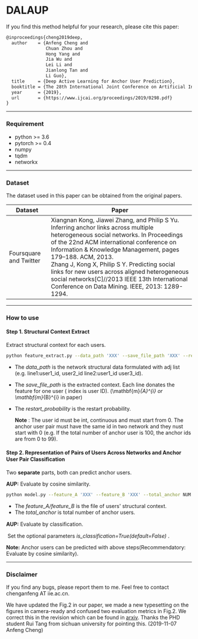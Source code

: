 # DALAUP
If you find this method helpful for your research, please cite this paper:

```latex
@inproceedings{cheng2019deep,
  author    = {Anfeng Cheng and
               Chuan Zhou and
               Hong Yang and
               Jia Wu and
               Lei Li and
               Jianlong Tan and
               Li Guo},
  title     = {Deep Active Learning for Anchor User Prediction},
  booktitle = {The 28th International Joint Conference on Artificial Intelligence(IJCAI-19)},
  year      = {2019},
  url       = {https://www.ijcai.org/proceedings/2019/0298.pdf}
}
```

------

### Requirement

- python >= 3.6
- pytorch >= 0.4
- numpy
- tqdm
- networkx

------

### Dataset

The dataset used in this paper can be obtained from the original papers.

| Dataset                | Paper                                                        |
| ---------------------- | ------------------------------------------------------------ |
| Foursquare and Twitter | Xiangnan Kong, Jiawei Zhang, and Philip S Yu. Inferring anchor links across multiple heterogeneous social networks. In Proceedings of the 22nd ACM international conference on Information & Knowledge Management, pages 179–188. ACM, 2013.<br>Zhang J, Kong X, Philip S Y. Predicting social links for new users across aligned heterogeneous social networks[C]//2013 IEEE 13th International Conference on Data Mining. IEEE, 2013: 1289-1294. |

---

### How to use

#### Step 1. Structural Context Extract

Extract structural context for each users.

```bash
python feature_extract.py --data_path 'XXX' --save_file_path 'XXX' --restart_probability 0.6
```

* The _data_path_ is the network structural data formulated with adj list (e.g. line1:user1_id, user2_id  line2:user1_id user3_id). 

* The _save_file_path_ is the extracted context. Each line donates the feature for one user ( index is user ID). (\mathbf{m}_{A}^{i}​ or \mathbf{m}_{B}^{i}​ in paper) 

* The _restart_probability_ is the restart probability.

  **Note** : The user id must be int, continuous and must start from 0. The anchor user pair must have the same id in two network and they nust start with 0 (e.g. If the total number of anchor user is 100, the anchor ids are from 0 to 99).

#### Step 2. Representation of Pairs of Users Across Networks and Anchor User Pair Classiﬁcation

Two **separate** parts, both can predict anchor users.

**AUP:** Evaluate by cosine similarity.

```bash
python model.py --feature_A 'XXX' --feature_B 'XXX' --total_anchor NUM --train_ratio 0.5 --gpu_id 4
```

- The *feature_A/feature_B* is the file of users' structural context.
-  The *total_anchor* is total number of anchor users.

**AUP:** Evaluate by classiﬁcation.

​	Set the optional parameters *is_classification=True(default=False)* .

**Note:**  Anchor users can be predicted with above steps(Recommendatory: Evaluate by cosine similarity).

---

### Disclaimer

If you find any bugs,  please report them to me. Feel free to contact chenganfeng AT iie.ac.cn.

We have updated the Fig.2 in our paper, we made a new typesetting on the figures in camera-ready and confused two evaluation metrics in Fig.2. We correct this in the revision which can be found in [arxiv](https://arxiv.org/abs/1906.07318). Thanks the PHD student Rui Tang from sichuan university for pointing this. (2019-11-07 Anfeng Cheng)